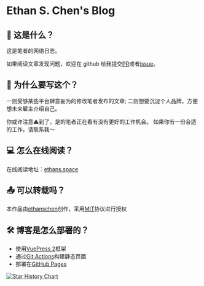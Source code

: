 # Ethan S. Chen's Blog

## 📌 这是什么？

这是笔者的网络日志。

如果阅读文章发现问题，欢迎在 github 给我提交[PR](https://github.com/ethanschen/ethanschen.github.io/compare)或者[issue](https://github.com/ethanschen/ethanschen.github.io/issues/new)。

## 📝 为什么要写这个？

一则受够某些平台肆意妄为的修改笔者发布的文章;
二则想要沉淀个人品牌，方便想未来雇主介绍自己。

你或许注意⚠️到了，是的笔者正在看有没有更好的工作机会。
如果你有一份合适的工作，请联系我～

## 💻 怎么在线阅读？

在线阅读地址：[ethans.space](https://ethans.space)

## 📤 可以转载吗？

本作品由[ethanschen](https://github.com/ethanschen)创作，采用[MIT](LICENSE)协议进行授权

## 🛠️ 博客是怎么部署的？

- 使用[VuePress 2](https://v2.vuepress.vuejs.org/zh/)框架
- 通过[Git Actions](https://github.com/ethanschen/ethanschen.github.io/actions)构建静态页面
- 部署在[GitHub Pages](https://pages.github.com/)

[![Star History Chart](https://api.star-history.com/svg?repos=ethanschen/ethanschen.github.io&type=Date)](https://star-history.com/#ethanschen/ethanschen.github.io&Date)
